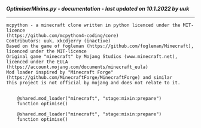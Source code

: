 ***OptimiserMixins.py - documentation - last updated on 10.1.2022 by uuk***
___

    mcpython - a minecraft clone written in python licenced under the MIT-licence
    (https://github.com/mcpython4-coding/core)
    Contributors: uuk, xkcdjerry (inactive)
    Based on the game of fogleman (https://github.com/fogleman/Minecraft), licenced under the MIT-licence
    Original game "minecraft" by Mojang Studios (www.minecraft.net), licenced under the EULA
    (https://account.mojang.com/documents/minecraft_eula)
    Mod loader inspired by "Minecraft Forge" (https://github.com/MinecraftForge/MinecraftForge) and similar
    This project is not official by mojang and does not relate to it.


        @shared.mod_loader("minecraft", "stage:mixin:prepare")
        function optimise()

        @shared.mod_loader("minecraft", "stage:mixin:prepare")
        function optimise()